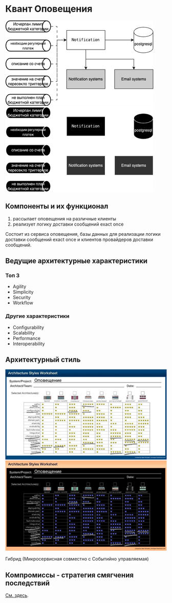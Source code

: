 # Квант Оповещения
![Квант Бюджетирование](https://github.com/whoisacat/arch-club/blob/cash-flow/CashFlow/pics/notification-quanta.png?raw=true&sanitize=true#gh-light-mode-only)
![Квант Бюджетирование](https://github.com/whoisacat/arch-club/blob/cash-flow/CashFlow/pics/notification-quanta-dark.png?raw=true&sanitize=true#gh-dark-mode-only)

## Компоненты и их функционал

1. рассылает оповещения на различные клиенты
2. реализует логику доставки сообщений exact once

Состоит из сервиса оповещения, базы данных для реализации логики доставки сообщений exact once и клиентов провайдеров 
доставки сообщений.

## Ведущие архитектурные характеристики

### Топ 3
- Agility
- Simplicity
- Security
- Workflow

### Другие характеристики
- Configurability
- Scalability
- Performance
- Interoperability

## Архитектурный стиль

![Таблица выбора архитектурного стиля](https://github.com/whoisacat/arch-club/blob/cash-flow/CashFlow/pics/notification-style.jpeg?raw=true&sanitize=true#gh-light-mode-only)
![Таблица выбора архитектурного стиля](https://github.com/whoisacat/arch-club/blob/cash-flow/CashFlow/pics/notification-style-dark.jpeg?raw=true&sanitize=true#gh-dark-mode-only)

Гибрид (Микросервисная совместно с Событийно управляемая)

## Компромиссы - стратегия смягчения последствий
[См. здесь](https://github.com/whoisacat/arch-club/blob/cash-flow/CashFlow/quanta/budgeting.md#%D0%BA%D0%BE%D0%BC%D0%BF%D1%80%D0%BE%D0%BC%D0%B8%D1%81%D1%81%D1%8B---%D1%81%D1%82%D1%80%D0%B0%D1%82%D0%B5%D0%B3%D0%B8%D1%8F-%D1%81%D0%BC%D1%8F%D0%B3%D1%87%D0%B5%D0%BD%D0%B8%D1%8F-%D0%BF%D0%BE%D1%81%D0%BB%D0%B5%D0%B4%D1%81%D1%82%D0%B2%D0%B8%D0%B9).
